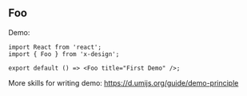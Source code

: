 ## Foo

Demo:

```tsx
import React from 'react';
import { Foo } from 'x-design';

export default () => <Foo title="First Demo" />;
```

More skills for writing demo: https://d.umijs.org/guide/demo-principle

